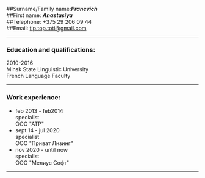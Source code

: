 ##Surname/Family name:***Pranevich***  
##First name: ***Anastasiya***  
##Telephone: +375 29 206 09 44  
##Email: tip.top.toti@gmail.com

***
### Education and qualifications:  

2010-2016  
Minsk State Linguistic University   
French Language Faculty

***
### Work experience:

* feb 2013 - feb2014  
specialist  
ООО "АТР"   
* sept 14 - jul 2020  
specialist  
ООО "Приват Лизинг"  
* nov 2020 - until now  
specialist  
ООО "Мелиус Софт"  

***








